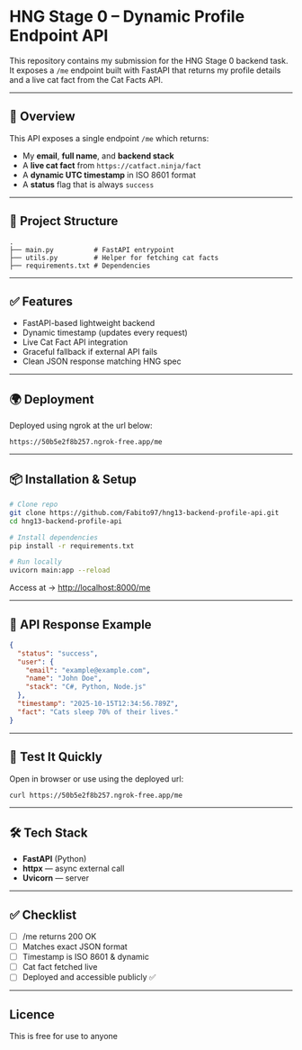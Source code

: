 # HNG Stage 0 – Dynamic Profile Endpoint API

This repository contains my submission for the HNG Stage 0 backend task. It exposes a `/me` endpoint built with FastAPI that returns my profile details and a live cat fact from the Cat Facts API.

---

## 🚀 Overview

This API exposes a single endpoint `/me` which returns:

* My **email**, **full name**, and **backend stack**
* A **live cat fact** from `https://catfact.ninja/fact`
* A **dynamic UTC timestamp** in ISO 8601 format
* A **status** flag that is always `success`

---

## 📂 Project Structure

```
.
├── main.py          # FastAPI entrypoint
├── utils.py         # Helper for fetching cat facts
├── requirements.txt # Dependencies
```

---

## ✅ Features

* FastAPI-based lightweight backend
* Dynamic timestamp (updates every request)
* Live Cat Fact API integration
* Graceful fallback if external API fails
* Clean JSON response matching HNG spec

---

## 🌍 Deployment
Deployed using ngrok at the url below:
```
https://50b5e2f8b257.ngrok-free.app/me
```
---

## 📦 Installation & Setup

```bash
# Clone repo
git clone https://github.com/Fabito97/hng13-backend-profile-api.git
cd hng13-backend-profile-api

# Install dependencies
pip install -r requirements.txt

# Run locally
uvicorn main:app --reload
```

Access at → [http://localhost:8000/me](http://localhost:8000/me)

---

## 📡 API Response Example

```json
{
  "status": "success",
  "user": {
    "email": "example@example.com",
    "name": "John Doe",
    "stack": "C#, Python, Node.js"
  },
  "timestamp": "2025-10-15T12:34:56.789Z",
  "fact": "Cats sleep 70% of their lives."
}
```

---

## 🧪 Test It Quickly

Open in browser or use using the deployed url:

```bash
curl https://50b5e2f8b257.ngrok-free.app/me
```

---

## 🛠 Tech Stack

* **FastAPI** (Python)
* **httpx** — async external call
* **Uvicorn** — server

---


## ✅ Checklist

* [ ] /me returns 200 OK
* [ ] Matches exact JSON format
* [ ] Timestamp is ISO 8601 & dynamic
* [ ] Cat fact fetched live
* [ ] Deployed and accessible publicly ✅

---

## Licence
This is free for use to anyone
